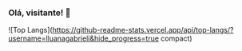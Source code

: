 ### Olá, visitante! 👋

![Top Langs](https://github-readme-stats.vercel.app/api/top-langs/?username=lluanagabrieli&hide_progress=true compact)

